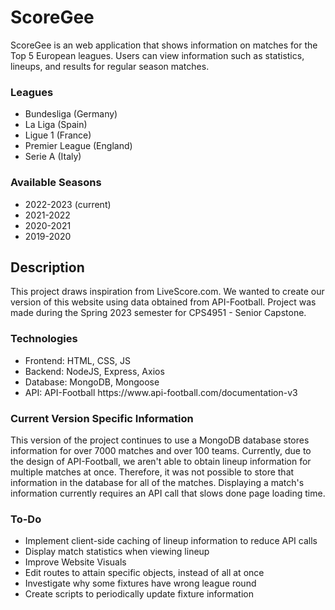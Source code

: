 # ScoreGee

ScoreGee is an web application that shows information on matches for the Top 5 European leagues.
Users can view information such as statistics, lineups, and results for regular season matches.

### Leagues

<ul>
<li> Bundesliga (Germany) </li>
<li> La Liga (Spain) </li>
<li> Ligue 1 (France) </li>
<li> Premier League (England) </li>
<li> Serie A (Italy) </li>
</ul>

### Available Seasons

<ul>
<li> 2022-2023 (current) </li>
<li> 2021-2022 </li>
<li> 2020-2021 </li>
<li> 2019-2020 </li>
</ul>

## Description

This project draws inspiration from LiveScore.com. We wanted to create our version of this website using data obtained from API-Football. Project was made during the Spring 2023 semester for CPS4951 - Senior Capstone.

### Technologies

<ul>
<li>Frontend: HTML, CSS, JS</li>
<li>Backend: NodeJS, Express, Axios</li>
<li>Database: MongoDB, Mongoose</li>
<li>API: API-Football https://www.api-football.com/documentation-v3</li>
</ul>

### Current Version Specific Information

This version of the project continues to use a MongoDB database stores information for over 7000 matches and over 100 teams.
Currently, due to the design of API-Football, we aren't able to obtain lineup information for multiple matches at once. Therefore, it was not possible to store that information in the database for all of the matches. Displaying a match's information currently requires an API call that slows done page loading time.

### To-Do

<ul>
<li> Implement client-side caching of lineup information to reduce API calls </li>
<li> Display match statistics when viewing lineup </li>
<li> Improve Website Visuals </li>
<li> Edit routes to attain specific objects, instead of all at once </li>
<li> Investigate why some fixtures have wrong league round </li>
<li> Create scripts to periodically update fixture information </li>
</ul>
